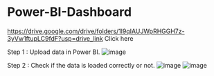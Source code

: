 # Power-BI-Dashboard

https://drive.google.com/drive/folders/1l9qIAUJWpRHGGH7z-3yVw1ftupLC9fdF?usp=drive_link
Click here

Step 1 : Upload data in Power BI.
![image](https://github.com/Somya4746/Power-BI-Dashboard/assets/141270415/1da9cc42-a0ae-4995-8fb3-8288e64d5e71)

Step 2 : Check if the data is loaded correctly or not.
![image](https://github.com/Somya4746/Power-BI-Dashboard/assets/141270415/e393175b-041b-4cc5-8b48-f7d158a6eeca)
![image](https://github.com/Somya4746/Power-BI-Dashboard/assets/141270415/d4952cad-53f0-4aa9-99fe-c7827de79815)






